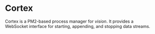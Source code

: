 # Cortex
Cortex is a PM2-based process manager for *vision*. It provides a WebSocket interface for starting, appending, and stopping data streams.